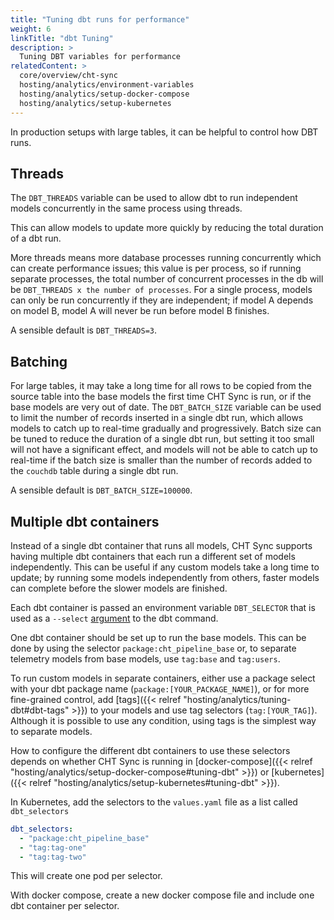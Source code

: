 ```yaml
---
title: "Tuning dbt runs for performance"
weight: 6
linkTitle: "dbt Tuning"
description: >
  Tuning DBT variables for performance
relatedContent: >
  core/overview/cht-sync
  hosting/analytics/environment-variables
  hosting/analytics/setup-docker-compose
  hosting/analytics/setup-kubernetes
---
```


In production setups with large tables, it can be helpful to control how DBT runs.

## Threads

The `DBT_THREADS` variable can be used to allow dbt to run independent models concurrently in the same process using threads.

This can allow models to update more quickly by reducing the total duration of a dbt run.

More threads means more database processes running concurrently which can create performance issues; this value is per process, so if running separate processes, the total number of concurrent processes in the db will be `DBT_THREADS x the number of processes`.
For a single process, models can only be run concurrently if they are independent; if model A depends on model B, model A will never be run before model B finishes.

A sensible default is `DBT_THREADS=3`.

## Batching

For large tables, it may take a long time for all rows to be copied from the source table into the base models the first time CHT Sync is run, or if the base models are very out of date. The `DBT_BATCH_SIZE` variable can be used to limit the number of records inserted in a single dbt run, which allows models to catch up to real-time gradually and progressively.
Batch size can be tuned to reduce the duration of a single dbt run, but setting it too small will not have a significant effect, and models will not be able to catch up to real-time if the batch size is smaller than the number of records added to the `couchdb` table during a single dbt run.

A sensible default is `DBT_BATCH_SIZE=100000`.

## Multiple dbt containers
Instead of a single dbt container that runs all models, CHT Sync supports having multiple dbt containers that each run a different set of models independently.
This can be useful if any custom models take a long time to update; by running some models independently from others, faster models can complete before the slower models are finished.

Each dbt container is passed an environment variable `DBT_SELECTOR` that is used as a `--select` [argument](https://docs.getdbt.com/reference/node-selection/methods) to the dbt command.

One dbt container should be set up to run the base models. This can be done by using the selector `package:cht_pipeline_base` or, to separate telemetry models from base models, use `tag:base` and `tag:users`.

To run custom models in separate containers, either use a package select with your dbt package name (`package:[YOUR_PACKAGE_NAME]`), or for more fine-grained control, add [tags]({{< relref "hosting/analytics/tuning-dbt#dbt-tags" >}}) to your models and use tag selectors (`tag:[YOUR_TAG]`).
Although it is possible to use any condition, using tags is the simplest way to separate models.

How to configure the different dbt containers to use these selectors depends on whether CHT Sync is running in [docker-compose]({{< relref "hosting/analytics/setup-docker-compose#tuning-dbt" >}}) or [kubernetes]({{< relref "hosting/analytics/setup-kubernetes#tuning-dbt" >}}).

In Kubernetes, add the selectors to the `values.yaml` file as a list called `dbt_selectors`
```yaml
dbt_selectors:
  - "package:cht_pipeline_base"
  - "tag:tag-one"
  - "tag:tag-two"
```

This will create one pod per selector.

With docker compose, create a new docker compose file and include one dbt container per selector.
